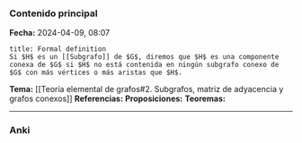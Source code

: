 ### Contenido principal

**Fecha:** 2024-04-09, 08:07

```ad-formal
title: Formal definition
Si $H$ es un [[Subgrafo]] de $G$, diremos que $H$ es una componente conexa de $G$ si $H$ no está contenida en ningún subgrafo conexo de $G$ con más vértices o más aristas que $H$.
```

**Tema:** [[Teoría elemental de grafos#2. Subgrafos, matriz de adyacencia y grafos conexos]]
**Referencias:**
**Proposiciones:**
**Teoremas:**

---
### Anki
